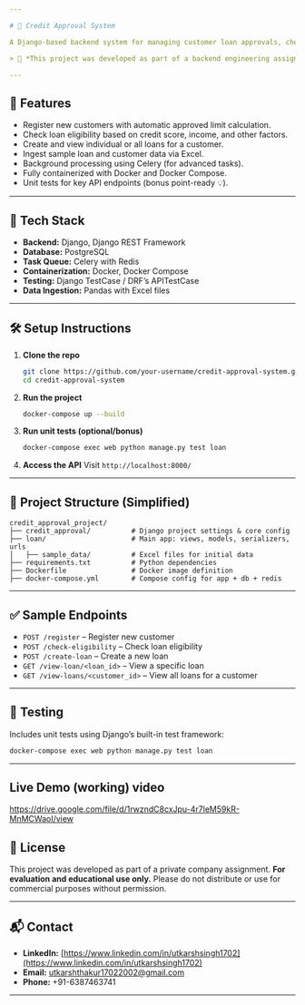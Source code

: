 ```yaml
---

# 🏦 Credit Approval System

A Django-based backend system for managing customer loan approvals, checking eligibility, and tracking loan data. This project includes APIs for customer registration, loan eligibility checks, and loan creation, along with a PostgreSQL database and Dockerized infrastructure.

> 📌 *This project was developed as part of a backend engineering assignment for a company evaluation.*

---
```


## 🚀 Features

* Register new customers with automatic approved limit calculation.
* Check loan eligibility based on credit score, income, and other factors.
* Create and view individual or all loans for a customer.
* Ingest sample loan and customer data via Excel.
* Background processing using Celery (for advanced tasks).
* Fully containerized with Docker and Docker Compose.
* Unit tests for key API endpoints (bonus point-ready 💡).

---

## 🧰 Tech Stack

* **Backend:** Django, Django REST Framework
* **Database:** PostgreSQL
* **Task Queue:** Celery with Redis
* **Containerization:** Docker, Docker Compose
* **Testing:** Django TestCase / DRF’s APITestCase
* **Data Ingestion:** Pandas with Excel files

---

## 🛠️ Setup Instructions

1. **Clone the repo**

   ```bash
   git clone https://github.com/your-username/credit-approval-system.git
   cd credit-approval-system
   ```

2. **Run the project**

   ```bash
   docker-compose up --build
   ```

3. **Run unit tests (optional/bonus)**

   ```bash
   docker-compose exec web python manage.py test loan
   ```

4. **Access the API**
   Visit `http://localhost:8000/`

---

## 📁 Project Structure (Simplified)

```
credit_approval_project/
├── credit_approval/          # Django project settings & core config
├── loan/                     # Main app: views, models, serializers, urls
│   ├── sample_data/          # Excel files for initial data
├── requirements.txt          # Python dependencies
├── Dockerfile                # Docker image definition
├── docker-compose.yml        # Compose config for app + db + redis
```

---

## ✅ Sample Endpoints

* `POST /register` – Register new customer
* `POST /check-eligibility` – Check loan eligibility
* `POST /create-loan` – Create a new loan
* `GET /view-loan/<loan_id>` – View a specific loan
* `GET /view-loans/<customer_id>` – View all loans for a customer

---

## 🧪 Testing

Includes unit tests using Django’s built-in test framework:

```bash
docker-compose exec web python manage.py test loan
```

---
## Live Demo (working) video
https://drive.google.com/file/d/1rwzndC8cxJpu-4r7leM59kR-MnMCWaoI/view

## 📄 License

This project was developed as part of a private company assignment.
**For evaluation and educational use only.**
Please do not distribute or use for commercial purposes without permission.

---

## 📬 Contact

* **LinkedIn:** [https://www.linkedin.com/in/utkarshsingh1702](https://www.linkedin.com/in/utkarshsingh1702)
* **Email:** [utkarshthakur17022002@gmail.com](mailto:utkarshthakur17022002@gmail.com)
* **Phone:** +91-6387463741

---
